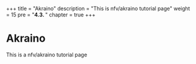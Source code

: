 +++
title = "Akraino"
description = "This is nfv/akraino tutorial page"
weight = 15 
pre = "<b>4.3. </b>"
chapter = true
+++

# Akraino

This is a nfv/akraino tutorial page

